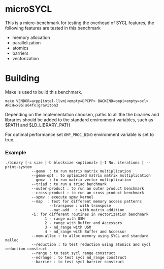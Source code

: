 # microSYCL

This is a micro-benchmark for testing the overhead of SYCL features, the following features are tested in this benchmark 

* memory allocation
* parallelization 
* atomics 
* barriers
* vectorization

# Building 

Make is used to build this benchmark. 

```
make VENDOR=acpp|intel-llvm|<empty=DPCPP> BACKEND=omp|<empty=ocl> ARCH=x86|a64fx|graviton3
```
Depending on the Implementation choosen, paths to all the the binaries and libraries should be added to the standard environment variables, such as $PATH and $LD_LIBRARY_PATH

For optimal performance set `OMP_PROC_BIND` environment variable is set to true. 

### Example

```
./binary [-s size |-b blocksize <optional> |-I No. iterations | --print-system
			--gemm 	: to run matrix matrix multiplication 
			--gemm-opt : to optimized matrix matrix multiplication 
			--gemv 	: to run matrix vector multiplication 
			--triad	: to run a triad benchmark 
			--outer-product	: to run an outer product benchmark
			--cross-product	: to run an cross product benchmark
			--spmv : execute spmv kernel
 			--map  : test for different memory access patterns 
					--transpose : with transpose 
					--mat-add   : with matrix addition
			-i: for different routines in vectorization benchmark
		    	  1 - range with USM
		    	  2 - range with Buffer and Accessors
		    	  3 - nd_range with USM
		    	  4 - nd_range with Buffer and Accessor
			--mem-alloc	: to alloc memory using SYCL and standard malloc 
			--reduction	: to test reduction using atomics and sycl reduction construct
			--range	: to test sycl range construct
			--ndrange : to test sycl nd_range construct
			--barrier : to test sycl barrier construct
			
   
```

